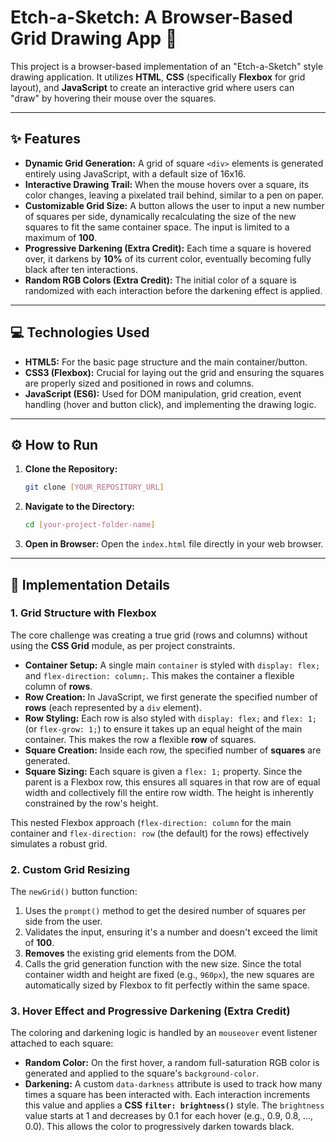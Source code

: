 # Etch-a-Sketch: A Browser-Based Grid Drawing App 🎨

This project is a browser-based implementation of an "Etch-a-Sketch" style drawing application. It utilizes **HTML**, **CSS** (specifically **Flexbox** for grid layout), and **JavaScript** to create an interactive grid where users can "draw" by hovering their mouse over the squares.

---

## ✨ Features

* **Dynamic Grid Generation:** A grid of square `<div>` elements is generated entirely using JavaScript, with a default size of 16x16.
* **Interactive Drawing Trail:** When the mouse hovers over a square, its color changes, leaving a pixelated trail behind, similar to a pen on paper.
* **Customizable Grid Size:** A button allows the user to input a new number of squares per side, dynamically recalculating the size of the new squares to fit the same container space. The input is limited to a maximum of **100**.
* **Progressive Darkening (Extra Credit):** Each time a square is hovered over, it darkens by **10%** of its current color, eventually becoming fully black after ten interactions.
* **Random RGB Colors (Extra Credit):** The initial color of a square is randomized with each interaction before the darkening effect is applied.

---

## 💻 Technologies Used

* **HTML5:** For the basic page structure and the main container/button.
* **CSS3 (Flexbox):** Crucial for laying out the grid and ensuring the squares are properly sized and positioned in rows and columns.
* **JavaScript (ES6):** Used for DOM manipulation, grid creation, event handling (hover and button click), and implementing the drawing logic.

---

## ⚙️ How to Run

1.  **Clone the Repository:**
    ```bash
    git clone [YOUR_REPOSITORY_URL]
    ```
2.  **Navigate to the Directory:**
    ```bash
    cd [your-project-folder-name]
    ```
3.  **Open in Browser:**
    Open the `index.html` file directly in your web browser.

---

## 📐 Implementation Details

### 1. Grid Structure with Flexbox

The core challenge was creating a true grid (rows and columns) without using the **CSS Grid** module, as per project constraints.

* **Container Setup:** A single main `container` is styled with `display: flex;` and `flex-direction: column;`. This makes the container a flexible column of **rows**.
* **Row Creation:** In JavaScript, we first generate the specified number of **rows** (each represented by a `div` element).
* **Row Styling:** Each row is also styled with `display: flex;` and `flex: 1;` (or `flex-grow: 1;`) to ensure it takes up an equal height of the main container. This makes the row a flexible **row** of squares.
* **Square Creation:** Inside each row, the specified number of **squares** are generated.
* **Square Sizing:** Each square is given a `flex: 1;` property. Since the parent is a Flexbox row, this ensures all squares in that row are of equal width and collectively fill the entire row width. The height is inherently constrained by the row's height.

This nested Flexbox approach (`flex-direction: column` for the main container and `flex-direction: row` (the default) for the rows) effectively simulates a robust grid.

### 2. Custom Grid Resizing

The `newGrid()` button function:

1.  Uses the `prompt()` method to get the desired number of squares per side from the user.
2.  Validates the input, ensuring it's a number and doesn't exceed the limit of **100**.
3.  **Removes** the existing grid elements from the DOM.
4.  Calls the grid generation function with the new size. Since the total container width and height are fixed (e.g., `960px`), the new squares are automatically sized by Flexbox to fit perfectly within the same space.

### 3. Hover Effect and Progressive Darkening (Extra Credit)

The coloring and darkening logic is handled by an `mouseover` event listener attached to each square:

* **Random Color:** On the first hover, a random full-saturation RGB color is generated and applied to the square's `background-color`.
* **Darkening:** A custom `data-darkness` attribute is used to track how many times a square has been interacted with. Each interaction increments this value and applies a **CSS `filter: brightness()`** style. The `brightness` value starts at $1$ and decreases by $0.1$ for each hover (e.g., $0.9$, $0.8$, ..., $0.0$). This allows the color to progressively darken towards black.